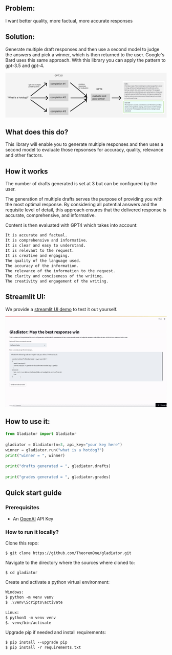 ## Problem: 

I want better quality, more factual, more accurate responses

## Solution: 

Generate multiple draft responses and then use a second model to judge the answers and pick a winner, which is then returned to the user. Google's Bard uses this same approach. With this library you can apply the pattern to gpt-3.5 and gpt-4.

<img src="graphic.png">

## What does this do?

This library will enable you to generate multiple responses and then uses a second model to evaluate those repsonses for accuracy, quality, relevance and other factors. 


## How it works

The number of drafts generated is set at 3 but can be configured by the user. 

The generation of multiple drafts serves the purpose of providing you with the most optimal response. By considering all potential answers and the requisite level of detail, this approach ensures that the delivered response is accurate, comprehensive, and informative.

Content is then evaluated with GPT4 which takes into account:

```
It is accurate and factual.
It is comprehensive and informative.
It is clear and easy to understand.
It is relevant to the request.
It is creative and engaging.
The quality of the language used.
The accuracy of the information.
The relevance of the information to the request.
The clarity and conciseness of the writing.
The creativity and engagement of the writing.
```

## Streamlit UI:

We provide a [streamlit UI demo](https://theoremone-gladiator-streamlit-ui-4e4ons.streamlit.app/) to test it out yourself. 

<img src="demo.gif" width="1200px">

## How to use it:

```python
from Gladiator import Gladiator

gladiator = Gladiator(n=3, api_key="your key here")
winner = gladiator.run("what is a hotdog?")
print("winner = ", winner)

print("drafts generated = ", gladiator.drafts)

print("grades generated = ", gladiator.grades)

```

## Quick start guide

### Prerequisites
- An [OpenAI](https://platform.openai.com/) API Key

### How to run it locally?

Clone this repo:
```shell
$ git clone https://github.com/TheoremOne/gladiator.git
```
Navigate to the directory where the sources where cloned to:
```shell
$ cd gladiator
````

Create and activate a python virtual environment:
```shell
Windows:
$ python -m venv venv
$ .\venv\Scripts\activate

Linux:
$ python3 -m venv venv
$. venv/bin/activate
```

Upgrade pip if needed and install requirements:
```shell
$ pip install --upgrade pip
$ pip install -r requirements.txt
```



